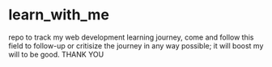 # learn_with_me
repo to track my web development learning journey, come and follow this field to follow-up or critisize the journey in any way possible; it will boost my will to be good. THANK YOU
